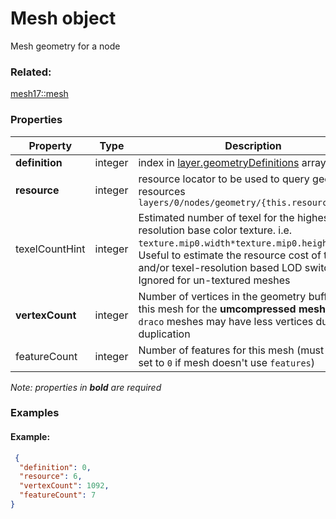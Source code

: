 # Mesh object

Mesh geometry for a node

### Related:

[mesh17::mesh](mesh.md)
### Properties

| Property | Type | Description |
| --- | --- | --- |
| **definition** | integer | index in [layer.geometryDefinitions](layer.md) array |
| **resource** | integer | resource locator to be used to query geometry resources `layers/0/nodes/geometry/{this.resourceId}/...` |
| texelCountHint | integer | Estimated number of texel for the highest resolution base color texture. i.e. `texture.mip0.width*texture.mip0.height`. Useful to estimate the resource cost of this node and/or texel-resolution based LOD switching. Ignored for un-textured meshes |
| **vertexCount** | integer | Number of vertices in the geometry buffer of this mesh for the **umcompressed mesh buffer**. `draco` meshes may have less vertices due to de-duplication |
| featureCount | integer | Number of features for this mesh (must omit or set to `0` if mesh doesn't use `features`) |

*Note: properties in **bold** are required*

### Examples 

#### Example:  

```json
 {
  "definition": 0,
  "resource": 6,
  "vertexCount": 1092,
  "featureCount": 7
} 
```

